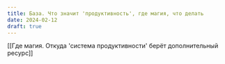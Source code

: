```yaml
---
title: База. Что значит 'продуктивность', где магия, что делать
date: 2024-02-12
draft: true
---
```


[[Где магия. Откуда 'система продуктивности' берёт дополнительный ресурс]]

